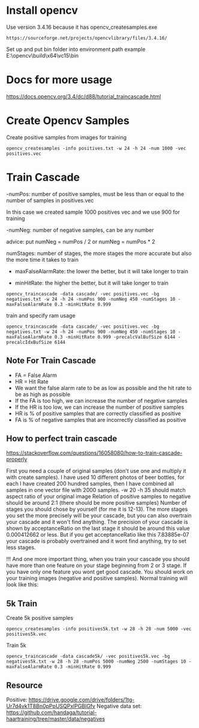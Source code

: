 # Install opencv

Use version 3.4.16 because it has opencv_createsamples.exe
```
https://sourceforge.net/projects/opencvlibrary/files/3.4.16/
```
Set up and put bin folder into environment path
example E:\opencv\build\x64\vc15\bin

# Docs for more usage

https://docs.opencv.org/3.4/dc/d88/tutorial_traincascade.html

# Create Opencv Samples

Create positive samples from images for training
```
opencv_createsamples -info positives.txt -w 24 -h 24 -num 1000 -vec positives.vec
```

# Train Cascade

-numPos: number of positive samples, must be less than or equal to the number of samples in positives.vec

In this case we created sample 1000 positives vec and we use 900 for training

-numNeg: number of negative samples, can be any number

advice: put numNeg = numPos / 2 or numNeg = numPos * 2

numStages: number of stages, the more stages the more accurate but also the more time it takes to train

- maxFalseAlarmRate: the lower the better, but it will take longer to train

- minHitRate: the higher the better, but it will take longer to train
```
opencv_traincascade -data cascade/ -vec positives.vec -bg negatives.txt -w 24 -h 24 -numPos 900 -numNeg 450 -numStages 10 -maxFalseAlarmRate 0.3 -minHitRate 0.999 
```

train and specify ram usage
```
opencv_traincascade -data cascade/ -vec positives.vec -bg negatives.txt -w 24 -h 24 -numPos 900 -numNeg 450 -numStages 10 -maxFalseAlarmRate 0.3 -minHitRate 0.999 -precalcValBufSize 6144 -precalcIdxBufSize 6144
```

## Note For Train Cascade
 
- FA = False Alarm
- HR = Hit Rate
- We want the false alarm rate to be as low as possible and the hit rate to be as high as possible
- If the FA is too high, we can increase the number of negative samples
- If the HR is too low, we can increase the number of positive samples
- HR is % of positive samples that are correctly classified as positive
- FA is % of negative samples that are incorrectly classified as positive

## How to perfect train cascade

https://stackoverflow.com/questions/16058080/how-to-train-cascade-properly

First you need a couple of original samples (don't use one and multiply it with create samples). I have used 10 different photos of beer bottles, for each I have created 200 hundred samples, then I have combined all samples in one vector file with 2000 samples.
-w 20 -h 35 should match aspect ratio of your original image
Relation of positive samples to negative should be around 2:1 (there should be more positive samples)
Number of stages you should chose by yourself (for me it is 12-13). The more stages you set the more precisely will be your cascade, but you can also overtrain your cascade and it won't find anything. The precision of your cascade is shown by acceptanceRatio on the last stage it should be around this value 0.000412662 or less.
But if you get acceptanceRatio like this 7.83885e-07 your cascade is probably overtrained and it wont find anything, try to set less stages.

!!! And one more important thing, when you train your cascade you should have more than one feature on your stage beginning from 2 or 3 stage. If you have only one feature you wont get good cascade. You should work on your training images (negative and positive samples). Normal training will look like this:


## 5k Train

Create 5k positive samples
```
opencv_createsamples -info positives5k.txt -w 28 -h 28 -num 5000 -vec positives5k.vec
```

Train 5k
```
opencv_traincascade -data cascade5k/ -vec positives5k.vec -bg negatives5k.txt -w 28 -h 28 -numPos 5000 -numNeg 2500 -numStages 10 -maxFalseAlarmRate 0.3 -minHitRate 0.999
```

## Resource

Positive: https://drive.google.com/drive/folders/1tg-Ur7d4vk1T8Bn0pPpUSQPxlPGBlGfv
Negative data set: https://github.com/handaga/tutorial-haartraining/tree/master/data/negatives